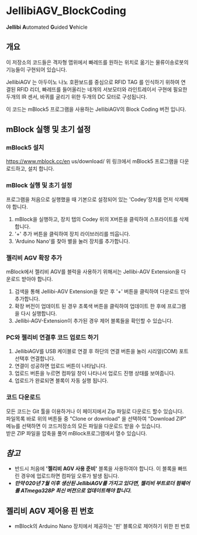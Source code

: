 # JellibiAGV_BlockCoding 
**Jellibi** **A**utomated **G**uided **V**ehicle

## 개요

이 저장소의 코드들은 격자형 맵위에서 빠레뜨를 원하는 위치로 옮기는 물류이송로봇의 기능들이 구현되어 있습니다.

JellibiAGV 는 아두이노 나노 호환보드를 중심으로 RFID TAG 를 인식하기 위하여 연결된 RFID 리더, 빠레뜨를 들어올리는 네개의 서보모터와 라인트레이서 구현에 필요한 두개의 IR 센서, 바퀴를 굴리기 위한 두개의 DC 모터로 구성됩니다. 

이 코드는 mBlock5 프로그램을 사용하는 JellibiAGV의 Block Coding 버전 입니다.

## mBlock 실행 및 초기 설정

### mBlock5 설치

https://www.mblock.cc/en us/download/
위 링크에서 mBlock5 프로그램을 다운로드하고, 설치 합니다.  

### mBlock 실행 및 초기 설정
프로그램을 처음으로 실행했을 때 기본으로 설정되어 있는 'Codey'장치를 먼저 삭제해야 합니다.  
1) mBlock을 실행하고, 장치 탭의 Codey 위의 X버튼을 클릭하여 스프라이트를 삭제합니다.
2) '+' 추가 버튼을 클릭하여 장치 라이브러리를 띄웁니다.
3) 'Arduino Nano'를 찾아 별을 눌러 장치를 추가합니다.  

### 젤리비 AGV 확장 추가
mBlock에서 젤리비 AGV를 블럭을 사용하기 위해서는 Jellibi-AGV Extension을 다운로드 받아야 합니다.  
1) 검색을 통해 Jellibi-AGV Extension을 찾은 후 '+' 버튼을 클릭하여 다운로드 받아 추가합니다.
2) 확장 버전이 업데이트 된 경우 초록색 버튼을 클릭하여 업데이트 한 후에 프로그램을 다시 실행합니다.
3) Jellibi-AGV-Extension이 추가된 경우 제어 블록들을 확인할 수 있습니다.  

### PC와 젤리비 연결후 코드 업로드 하기
1) JellibiAGV를 USB 케이블로 연결 후 하단의 연결 버튼을 눌러 시리얼(COM) 포트 선택후 연결합니다.
2) 연결이 성공하면 업로드 버튼이 나타납니다.
3) 업로드 버튼을 누르면 컴파일 창이 나타나서 업로드 진행 상태를 보여줍니다.
4) 업로드가 완료되면 블록이 자동 실행 됩니다.  

### 코드 다운로드 

모든 코드는 Git 툴을 이용하거나 이 페이지에서 Zip 파일로 다운로드 할수 있습니다.    
파일목록 바로 위의 버튼들 중 "Clone or download" 을 선택하여 "Download ZIP" 메뉴를 선택하면 이 코드저장소의 모든 파일을 다운로드 받을 수 있습니다.   
받은 ZIP 파일을 압축을 풀어 mBlock프로그램에서 열수 있습니다.  

## *참고*
- 반드시 처음에 **'젤리비 AGV 사용 준비'** 블록을 사용하여야 합니다.
이 블록을 빠뜨린 경우에 업로드하면 컴파일 오류가 발생 됩니다.
- ***만약 020년 7월 이후 생산된 JellibiAGV를 가지고 있다면, 젤리비 부트로더 펌웨어를 ATmega328P 최신 버전으로 업데이트해야 합니다.***

## 젤리비 AGV 제어용 핀 번호
- mBlock의 Arduino Nano 장치에서 제공하는 '핀' 블록으로 제어하기 위한 핀 번호 




